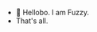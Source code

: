 - 👋 Hellobo. I am Fuzzy.
- That's all.

<!---
FloofyOtter/FloofyOtter is a ✨ special ✨ repository because its `README.md` (this file) appears on your GitHub profile.
You can click the Preview link to take a look at your changes.
--->
